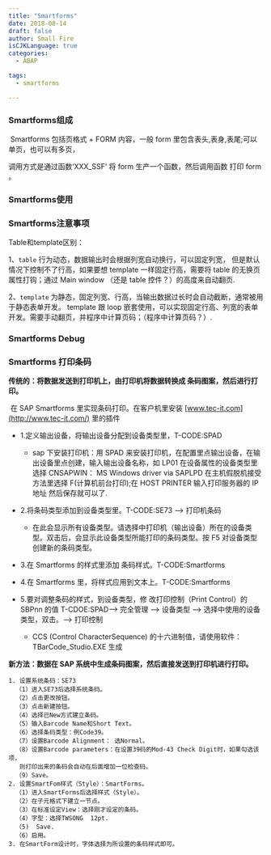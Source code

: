 ```yaml
---
title: "Smartforms"
date: 2018-08-14
draft: false
author: Small Fire
isCJKLanguage: true
categories: 
  - ABAP

tags: 
  - smartforms

---
```




### Smartforms组成

​	Smartforms 包括页格式 + FORM 内容，一般 form 里包含表头,表身,表尾;可以单页，也可以有多页，

调用方式是通过函数‘XXX_SSF’ 将 form 生产一个函数，然后调用函数
打印 form 。

### Smartforms使用



### Smartforms注意事项

Table和template区别：

1、`table` 行为动态，数据输出时会根据列宽自动换行，可以固定列宽，
但是默认情况下控制不了行高，如果要想 template 一样固定行高，需要将 table 的无换页属性打钩；通过 Main window （还是 table 控件？）的高度来自动翻页.

2、`template` 为静态，固定列宽、行高，当输出数据过长时会自动截断，通常被用于静态表单开发。
template 跟 loop 嵌套使用，可以实现固定行高、列宽的表单开发。需要手动翻页，并程序中计算页码；（程序中计算页码？）.

### Smartforms Debug



### Smartforms 打印条码

**传统的：将数据发送到打印机上，由打印机将数据转换成 条码图案，然后进行打印。**

​	在 SAP Smartforms 里实现条码打印。在客户机里安装 [www.tec-it.com](http://www.tec-it.com/) 里的插件

- 1.定义输出设备，将输出设备分配到设备类型里，T-CODE:SPAD
  - sap 下安装打印机：用 SPAD 来安装打印机，在配置里点输出设备，在输出设备里点创建，输入输出设备名称，如 LP01
    在设备属性的设备类型里选择 CNSAPWIN： MS Windows driver via SAPLPD
    在主机假脱机接受方法里选择 F(计算机前台打印);在 HOST PRINTER 输入打印服务器的 IP 地址
    然后保存就可以了.

- 2.将条码类型添加到设备类型里。T-CODE:SE73 --> 打印机条码
  - 在此会显示所有设备类型。请选择中打印机（输出设备）所在的设备类型。双击后，会显示此设备类型所能打印的条码类型。按 F5 对设备类型创建新的条码类型。

- 3.在 Smartforms 的样式里添加 条码样式。T-CODE:Smartforms

- 4.在 Smartforms 里，将样式应用到文本上。T-CODE:Smartforms

- 5.要对调整条码的样式，到设备类型，修 改打印控制（Print Control）的 SBPnn 的值 T-CDOE:SPAD--> 完全管理 --> 设备类型 --> 选择中使用的设备类型，双击。--> 打印控制
  - CCS (Control CharacterSequence) 的十六进制值，请使用软件：TBarCode_Studio.EXE 生成

**新方法：数据在 SAP 系统中生成条码图案，然后直接发送到打印机进行打印。**

```JS
1. 设置系统条码：SE73
  （1）进入SE73后选择系统条码。
  （2）点击更改按钮。
  （3）点击新建按钮。
  （4）选择已New方式建立条码。
  （5）输入Barcode Name和Short Text。
  （6）选择条码类型：例Code39。
  （7）设置Barcode Alignment： 选Normal。
  （8）设置Barcode parameters：在设置39码的Mod-43 Check Digit时，如果勾选该项，
   则打印出来的条码会自动在后面增加一位检查码。
  （9）Save。
2. 设置SmartFom样式（Style）：SmartForms。
  （1）进入SmartForms后选择样式（Style）。
  （2）在子元格式下建立一节点。
  （3）在标准设定View：选择刚才设定的条码。
  （4）字型：选择TWSONG  12pt.
  （5)  Save.
  （6）启用。
3. 在SmartForm设计时，字体选择为所设置的条码样式即可。
```